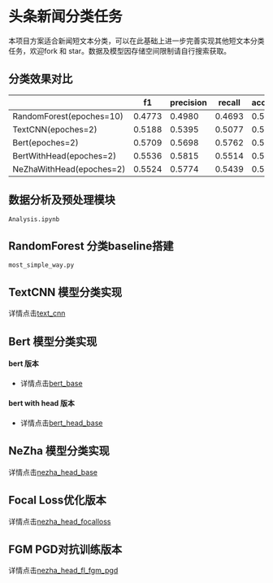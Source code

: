 # 头条新闻分类任务
本项目方案适合新闻短文本分类，可以在此基础上进一步完善实现其他短文本分类任务，欢迎fork 和 star。数据及模型因存储空间限制请自行搜索获取。

## 分类效果对比
|                   | f1     | precision | recall | accuracy |
|--------------------------|--------|--------|--------|--------|
| RandomForest(epoches=10) | 0.4773 | 0.4980 | 0.4693 | 0.5048 |
| TextCNN(epoches=2)       | 0.5188 | 0.5395 | 0.5077 | 0.5266 |
| Bert(epoches=2)          | 0.5709 | 0.5698 | 0.5762 | 0.5690 |
| BertWithHead(epoches=2)  | 0.5536 | 0.5815 | 0.5514 | 0.5654 |
| NeZhaWithHead(epoches=2) | 0.5524 | 0.5774 | 0.5439 | 0.5622 |

## 数据分析及预处理模块
```
Analysis.ipynb
```

## RandomForest 分类baseline搭建
```
most_simple_way.py
```

## TextCNN 模型分类实现
详情点击[text_cnn](./text_cnn)

## Bert 模型分类实现
#### bert 版本
+ 详情点击[bert_base](./bert_base)
#### bert with head 版本
+ 详情点击[bert_head_base](./bert_head_base)

## NeZha 模型分类实现
详情点击[nezha_head_base](./nezha_head_base)

## Focal Loss优化版本
详情点击[nezha_head_focalloss](./nezha_head_focalloss)

## FGM PGD对抗训练版本
详情点击[nezha_head_fl_fgm_pgd](./nezha_head_fl_fgm_pgd)
